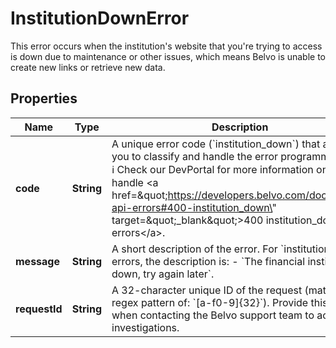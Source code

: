 

# InstitutionDownError

This error occurs when the institution's website that you're trying to access is down due to maintenance or other issues, which means Belvo is unable to create new links or retrieve new data.

## Properties

| Name | Type | Description | Notes |
|------------ | ------------- | ------------- | -------------|
|**code** | **String** | A unique error code (&#x60;institution_down&#x60;) that allows you to classify and handle the error programmatically.  ℹ️ Check our DevPortal for more information on how to handle &lt;a href&#x3D;\&quot;https://developers.belvo.com/docs/belvo-api-errors#400-institution_down\&quot; target&#x3D;\&quot;_blank\&quot;&gt;400 institution_down errors&lt;/a&gt;. |  [optional] |
|**message** | **String** | A short description of the error.   For &#x60;institution_down&#x60; errors, the description is:      - &#x60;The financial institution is down, try again later&#x60;. |  [optional] |
|**requestId** | **String** | A 32-character unique ID of the request (matching a regex pattern of: &#x60;[a-f0-9]{32}&#x60;). Provide this ID when contacting the Belvo support team to accelerate investigations. |  [optional] |



